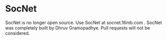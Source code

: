 # SocNet
SocNet is no longer open source. Use SocNet at socnet.16mb.com . SocNet was completely built by Dhruv Gramopadhye. Pull requests will not be considered.
